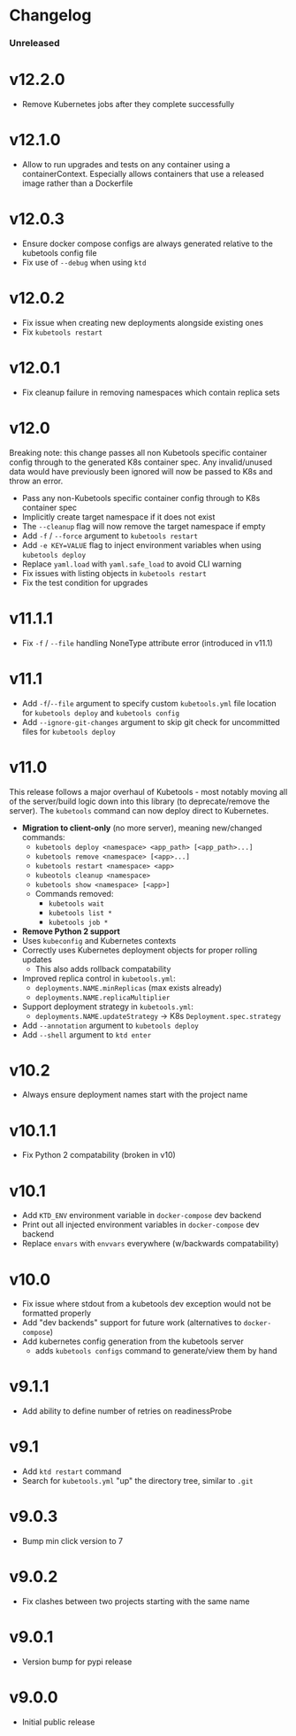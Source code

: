 # Changelog

### Unreleased

# v12.2.0

- Remove Kubernetes jobs after they complete successfully

# v12.1.0
- Allow to run upgrades and tests on any container using a containerContext. Especially allows containers that use a released image rather than a Dockerfile

# v12.0.3

- Ensure docker compose configs are always generated relative to the kubetools config file
- Fix use of `--debug` when using `ktd`

# v12.0.2

- Fix issue when creating new deployments alongside existing ones
- Fix `kubetools restart`

# v12.0.1

- Fix cleanup failure in removing namespaces which contain replica sets

# v12.0

Breaking note: this change passes all non Kubetools specific container config through to the generated K8s container spec. Any invalid/unused data would have previously been ignored will now be passed to K8s and throw an error.

- Pass any non-Kubetools specific container config through to K8s container spec
- Implicitly create target namespace if it does not exist
- The `--cleanup` flag will now remove the target namespace if empty
- Add `-f` / `--force` argument to `kubetools restart`
- Add `-e KEY=VALUE` flag to inject environment variables when using `kubetools deploy`
- Replace `yaml.load` with `yaml.safe_load` to avoid CLI warning
- Fix issues with listing objects in `kubetools restart`
- Fix the test condition for upgrades


# v11.1.1

- Fix `-f` / `--file` handling NoneType attribute error (introduced in v11.1)

# v11.1

- Add `-f`/`--file` argument to specify custom `kubetools.yml` file location for `kubetools deploy` and `kubetools config`
- Add `--ignore-git-changes` argument to skip git check for uncommitted files for `kubetools deploy`

# v11.0

This release follows a major overhaul of Kubetools - most notably moving all of the server/build logic down into this library (to deprecate/remove the server). The `kubetools` command can now deploy direct to Kubernetes.

- **Migration to client-only** (no more server), meaning new/changed commands:
    + `kubetools deploy <namespace> <app_path> [<app_path>...]`
    + `kubetools remove <namespace> [<app>...]`
    + `kubetools restart <namespace> <app>`
    + `kubeotols cleanup <namespace>`
    + `kubetools show <namespace> [<app>]`
    + Commands removed:
        * `kubetools wait`
        * `kubetools list *`
        * `kubetools job *`
- **Remove Python 2 support**
- Uses `kubeconfig` and Kubernetes contexts
- Correctly uses Kubernetes deployment objects for proper rolling updates
    + This also adds rollback compatability
- Improved replica control in `kubetools.yml`:
    + `deployments.NAME.minReplicas` (max exists already)
    + `deployments.NAME.replicaMultiplier`
- Support deployment strategy in `kubetools.yml`:
    + `deployments.NAME.updateStrategy` -> K8s `Deployment.spec.strategy`
- Add `--annotation` argument to `kubetools deploy`
- Add `--shell` argument to `ktd enter`


# v10.2
- Always ensure deployment names start with the project name

# v10.1.1
- Fix Python 2 compatability (broken in v10)

# v10.1
- Add `KTD_ENV` environment variable in `docker-compose` dev backend
- Print out all injected environment variables in `docker-compose` dev backend
- Replace `envars` with `envvars` everywhere (w/backwards compatability)

# v10.0
- Fix issue where stdout from a kubetools dev exception would not be formatted properly
- Add "dev backends" support for future work (alternatives to `docker-compose`)
- Add kubernetes config generation from the kubetools server
  * adds `kubetools configs` command to generate/view them by hand


# v9.1.1
- Add ability to define number of retries on readinessProbe

# v9.1
- Add `ktd restart` command
- Search for `kubetools.yml` "up" the directory tree, similar to `.git`

# v9.0.3
- Bump min click version to 7

# v9.0.2
- Fix clashes between two projects starting with the same name

# v9.0.1
- Version bump for pypi release

# v9.0.0
- Initial public release
